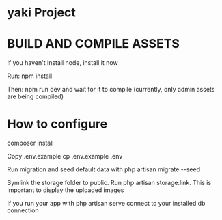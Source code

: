 # yaki Project

#   BUILD AND COMPILE ASSETS

If you haven't install node, install it now

Run: npm install

Then: npm run dev and wait for it to compile (currently, only admin assets are being compiled)

#   How to configure

composer install

Copy .env.example cp .env.example .env

Run migration and seed default data with php artisan migrate --seed

Symlink the storage folder to public. Run php artisan storage:link. This is important to display the uploaded images

If you run your app with php artisan serve connect to your installed db connection
